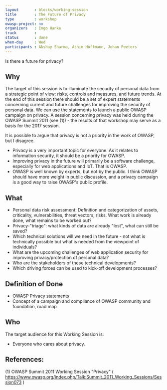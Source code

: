 ```yaml
---
layout       : blocks/working-session
title        : The Future of Privacy
type         : workshop
owasp-project: no
organizers   : Ingo Hanke
track        :
status       : done
when-day     : Wed
participants : Akshay Sharma, Achim Hoffmann, Johan Peeters
---
```


Is there a future for privacy?

## Why

The target of this session is to illuminate the security of personal data from a strategic point of view:
risks, controls and measures, and future trends.
At the end of this session there should be a set of expert statements concerning current and future
challenges for improving the security of personal data.
We can use the statements to launch a public OWASP campaign on privacy.
A session concerning privacy was held during the OWASP Summit 2011 (see (1)) - the results of
that workshop may serve as a basis for the 2017 session.

It is possible to argue that privacy is not a priority in the work of OWASP, but I disagree.
- Privacy is a very important topic for everyone. As it relates to information security, it should be a priority for OWASP.
- Improving privacy in the future will primarily be a software challenge, especially for web applications and IoT. That is OWASP.
- OWASP is well known by experts, but not by the public. I think OWASP should have more weight in public discussion, and a privacy campaign is a good way to raise OWASP's public profile.

## What

- Personal data risk assessment: Definition and categorization of assets, criticality, vulnerabilities, threat vectors, risks.
  What work is already done, what remains to be worked out?
- Privacy-"triage": what kinds of data are already "lost", what can still be saved?
- Which technical solutions will we need in the future - not what is technically possible but what is needed
  from the viewpoint of individuals?
- What are the upcoming challenges of web application security for improving privacy/protection of personal data?
- Who are the stakeholders of these technical developments?
- Which driving forces can be used to kick-off development processes?

## Definition of Done

- OWASP Privacy statements
- Concept of a campaign and compliance of OWASP community and foundation, road map

## Who

The target audience for this Working Session is:

- Everyone who cares about privacy.

## References:

(1) OWASP Summit 2011 Working Session "Privacy" ( https://www.owasp.org/index.php/Talk:Summit_2011_Working_Sessions/Session073 )
